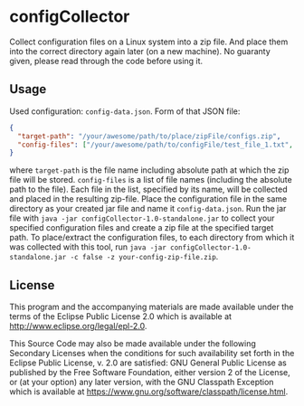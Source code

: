 # configCollector
Collect configuration files on a Linux system into a zip file. And place them into the correct directory again later (on a new machine). 
No guaranty given, please read through the code before using it. 
## Usage
Used configuration: `config-data.json`. Form of that JSON file:
```json
{
  "target-path": "/your/awesome/path/to/place/zipFile/configs.zip",
  "config-files": ["/your/awesome/path/to/configFile/test_file_1.txt", "/another/awesome/path/to/configFile/test_file_2"]
}
```
where `target-path` is the file name including absolute path at which the zip file will be stored. `config-files` is
a list of file names (including the absolute path to the file). Each file in the list, specified by its name, 
will be collected and placed in the resulting zip-file.
Place the configuration file in the same directory as your created jar file and name it `config-data.json`. 
Run the jar file with `java -jar configCollector-1.0-standalone.jar` to collect your specified configuration files
and create a zip file at the specified target path. 
To place/extract the configuration files, to each directory from which it was collected with this tool,
run `java -jar configCollector-1.0-standalone.jar -c false -z your-config-zip-file.zip`.


## License

This program and the accompanying materials are made available under the
terms of the Eclipse Public License 2.0 which is available at
http://www.eclipse.org/legal/epl-2.0.

This Source Code may also be made available under the following Secondary
Licenses when the conditions for such availability set forth in the Eclipse
Public License, v. 2.0 are satisfied: GNU General Public License as published by
the Free Software Foundation, either version 2 of the License, or (at your
option) any later version, with the GNU Classpath Exception which is available
at https://www.gnu.org/software/classpath/license.html.
